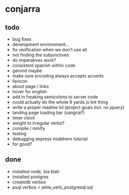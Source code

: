 # conjarra

## todo
- bug fixes
- development environment...
- fix verification when we don't use all
- not finding the subjunctives
- do imperatives work?
- consistent spanish within code
- gerund maybe
- make sure encoding always accepts accents
- favicon
- about page / links
- hover for english
- add in freaking semicolons to server code
- could actually do the whole 9 yards js lint thing
- write a proper readme lol (project goals incl. no jquery)
- landing page loading bar (sangría?)
- timer clock
- weight to irregular verbs?
- compile / minify
- testing
- debugging express nodehero tutorial
- for good?

## done
- installed node, bla blah
- installed postgres
- createdb verbos
- psql verbos < jehle_verb_postgresql.sql
